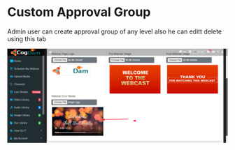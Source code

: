 # Custom Approval Group

Admin user can create approval group of any level also he can editt delete using this tab

![](../../.gitbook/assets/image%20%28294%29.png)

